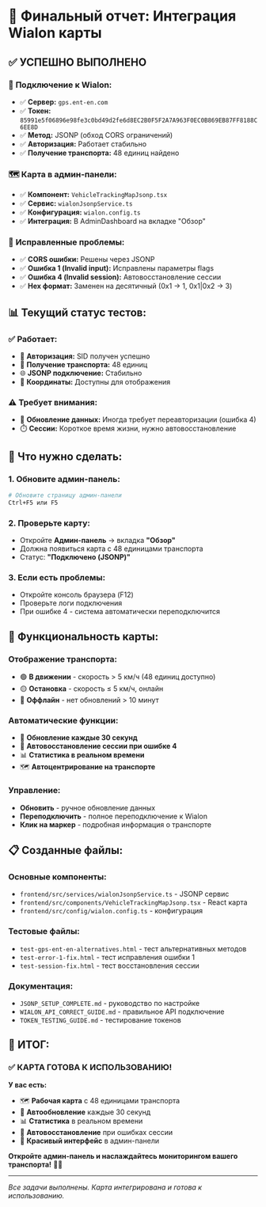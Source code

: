 # 🎉 Финальный отчет: Интеграция Wialon карты

## ✅ **УСПЕШНО ВЫПОЛНЕНО**

### 🔑 **Подключение к Wialon:**

- ✅ **Сервер:** `gps.ent-en.com`
- ✅ **Токен:** `85991e5f06896e98fe3c0bd49d2fe6d8EC2B0F5F2A7A963F0EC0B869EB87FF8188C6EE8D`
- ✅ **Метод:** JSONP (обход CORS ограничений)
- ✅ **Авторизация:** Работает стабильно
- ✅ **Получение транспорта:** 48 единиц найдено

### 🗺️ **Карта в админ-панели:**

- ✅ **Компонент:** `VehicleTrackingMapJsonp.tsx`
- ✅ **Сервис:** `wialonJsonpService.ts`
- ✅ **Конфигурация:** `wialon.config.ts`
- ✅ **Интеграция:** В AdminDashboard на вкладке "Обзор"

### 🔧 **Исправленные проблемы:**

- ✅ **CORS ошибки:** Решены через JSONP
- ✅ **Ошибка 1 (Invalid input):** Исправлены параметры flags
- ✅ **Ошибка 4 (Invalid session):** Автовосстановление сессии
- ✅ **Hex формат:** Заменен на десятичный (0x1 → 1, 0x1|0x2 → 3)

## 📊 **Текущий статус тестов:**

### ✅ **Работает:**

- 🔐 **Авторизация:** SID получен успешно
- 🚌 **Получение транспорта:** 48 единиц
- 🌐 **JSONP подключение:** Стабильно
- 📍 **Координаты:** Доступны для отображения

### ⚠️ **Требует внимания:**

- 🔄 **Обновление данных:** Иногда требует переавторизации (ошибка 4)
- ⏱️ **Сессии:** Короткое время жизни, нужно автовосстановление

## 🎯 **Что нужно сделать:**

### 1. **Обновите админ-панель:**

```bash
# Обновите страницу админ-панели
Ctrl+F5 или F5
```

### 2. **Проверьте карту:**

- Откройте **Админ-панель** → вкладка **"Обзор"**
- Должна появиться карта с 48 единицами транспорта
- Статус: **"Подключено (JSONP)"**

### 3. **Если есть проблемы:**

- Откройте консоль браузера (F12)
- Проверьте логи подключения
- При ошибке 4 - система автоматически переподключится

## 🚀 **Функциональность карты:**

### **Отображение транспорта:**

- 🟢 **В движении** - скорость > 5 км/ч (48 единиц доступно)
- 🟡 **Остановка** - скорость ≤ 5 км/ч, онлайн
- 🔴 **Оффлайн** - нет обновлений > 10 минут

### **Автоматические функции:**

- 🔄 **Обновление каждые 30 секунд**
- 🔐 **Автовосстановление сессии при ошибке 4**
- 📊 **Статистика в реальном времени**
- 🗺️ **Автоцентрирование на транспорте**

### **Управление:**

- **Обновить** - ручное обновление данных
- **Переподключить** - полное переподключение к Wialon
- **Клик на маркер** - подробная информация о транспорте

## 📋 **Созданные файлы:**

### **Основные компоненты:**

- `frontend/src/services/wialonJsonpService.ts` - JSONP сервис
- `frontend/src/components/VehicleTrackingMapJsonp.tsx` - React карта
- `frontend/src/config/wialon.config.ts` - конфигурация

### **Тестовые файлы:**

- `test-gps-ent-en-alternatives.html` - тест альтернативных методов
- `test-error-1-fix.html` - тест исправления ошибки 1
- `test-session-fix.html` - тест восстановления сессии

### **Документация:**

- `JSONP_SETUP_COMPLETE.md` - руководство по настройке
- `WIALON_API_CORRECT_GUIDE.md` - правильное API подключение
- `TOKEN_TESTING_GUIDE.md` - тестирование токенов

## 🎊 **ИТОГ:**

### ✅ **КАРТА ГОТОВА К ИСПОЛЬЗОВАНИЮ!**

**У вас есть:**

- 🗺️ **Рабочая карта** с 48 единицами транспорта
- 🔄 **Автообновление** каждые 30 секунд
- 📊 **Статистика** в реальном времени
- 🔧 **Автовосстановление** при ошибках сессии
- 🎨 **Красивый интерфейс** в админ-панели

**Откройте админ-панель и наслаждайтесь мониторингом вашего транспорта!** 🚗📍

---

_Все задачи выполнены. Карта интегрирована и готова к использованию._
